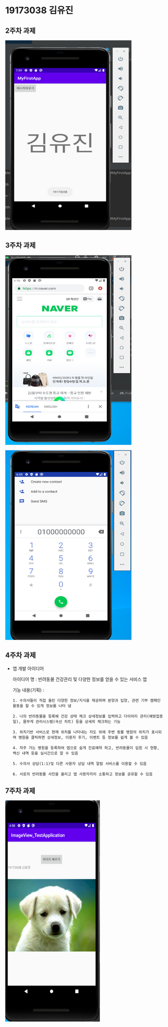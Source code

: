 # 19173038 김유진

## 2주차 과제
   <img width="400" height="600"  src="https://raw.githubusercontent.com/yujin211/MyFirstRepository/master/Png/2%EC%A3%BC%EC%B0%A8%20%EA%B3%BC%EC%A0%9C%EB%AC%BC%20%EC%BA%A1%EC%B2%98%ED%99%94%EB%A9%B4.PNG" width=""></img>
## 3주차 과제
  <img width="400" height="600"  src="https://raw.githubusercontent.com/yujin211/MyFirstRepository/master/Png/3%EC%A3%BC%EC%B0%A8%20%EB%84%A4%EC%9D%B4%EB%B2%84%20%EC%BA%A1%EC%B2%98.PNG" width=""></img>
  
  <img width="400" height="600"  src="https://raw.githubusercontent.com/yujin211/MyFirstRepository/master/Png/3%EC%A3%BC%EC%B0%A8%20%EC%A0%84%ED%99%94%EB%B2%88%ED%98%B8%20%EC%BA%A1%EC%B2%98.PNG" width=""></img>
 
 ## 4주차 과제
   - 앱 개발 아이디어
   
      아이디어 명 : 반려동물 건강관리 및 다양한 정보를 얻을 수 있는 서비스 앱 
      
      기능 내용(기획) : 
      
         1. 수의사들이 직접 올린 다양한 정보/지식을 제공하며 분양과 입양, 관련 기부 캠페인 활동을 할 수 있게 정보를 나타 냄 
         
         2. 나의 반려동물을 등록해 건강 상태 체크 상세정보를 입력하고 다이어리 관리(예방접종일), 몸무게 관리시스템(곡선 차트) 등을 상세히 체크하는 기능
         
         3. 위치기반 서비스로 현재 위치를 나타내는 지도 위에 주변 동물 병원의 위치가 표시되며 병원을 클릭하면 상세정보, 이용자 후기, 이벤트 등 정보를 쉽게 볼 수 있음
         
         4. 자주 가는 병원을 등록하여 앱으로 쉽게 진료예약 하고, 반려동물이 입원 시 현황, 백신 내역 등을 실시간으로 알 수 있음 
         
         5. 수의사 상담(1:1)및 다른 사용자 상담 내역 알람 서비스를 이용할 수 있음
         
         6. 서로의 반려동물 사진을 올리고 앱 사용자끼리 소통하고 정보를 공유할 수 있음

## 7주차 과제 
<img width="300" height="700" 
 src="https://raw.githubusercontent.com/yujin211/MyFirstRepository/master/Png/7%EC%A3%BC%EC%B0%A8%20%EC%BA%A1%EC%8A%A4%ED%86%A4.PNG"
 width=""></img>

